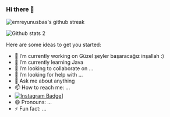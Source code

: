 ### Hi there 👋


![emreyunusbas's github streak](https://github-readme-streak-stats.herokuapp.com/?user=emreyunusbas&theme=blue-green)

![Github stats 2](https://github-readme-stats.vercel.app/api?username=emreyunusbas&show_icons=true&theme=radical)

Here are some ideas to get you started:

- 🔭 I’m currently working on Güzel şeyler başaracağız inşallah :)
- 🌱 I’m currently learning Java
- 👯 I’m looking to collaborate on ...
- 🤔 I’m looking for help with ...
- 💬 Ask me about anything
- 📫 How to reach me: ...
- [![Instagram Badge](https://img.shields.io/badge/-Instagram-C13584?style=flat-quare&labelColor=C13584&logo=instagram&logoColor=white&link=https://instagram.com/shqiptaryeb)](https://instagram.com/shqiptaryeb)]
- 😄 Pronouns: ...
- ⚡ Fun fact: ...
